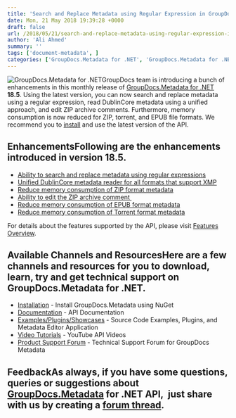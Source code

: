 ```yaml
---
title: 'Search and Replace Metadata using Regular Expression in GroupDocs.Metadata for .NET 18.5'
date: Mon, 21 May 2018 19:39:28 +0000
draft: false
url: /2018/05/21/search-and-replace-metadata-using-regular-expression-in-groupdocs.metadata-for-.net-18.5/
author: 'Ali Ahmed'
summary: ''
tags: ['document-metadata', ]
categories: ['GroupDocs.Metadata for .NET', 'GroupDocs.Metadata for .NET Releases', 'GroupDocs.Metadata Product Family']
---
```


![GroupDocs.Metadata for .NET](http://blog.groupdocs.com/wp-content/uploads/sites/4/2017/06/groupdocs-metadata-net.png "GroupDocs-Metadata-theme-100x100")GroupDocs team is introducing a bunch of enhancements in this monthly release of [GroupDocs.Metadata for .NET](https://products.groupdocs.com/metadata/net) **18.5**. Using the latest version, you can now search and replace metadata using a regular expression, read DublinCore metadata using a unified approach, and edit ZIP archive comments. Furthermore, memory consumption is now reduced for ZIP, torrent, and EPUB file formats. We recommend you to [install](https://www.nuget.org/packages/GroupDocs.Metadata/) and use the latest version of the API.

## EnhancementsFollowing are the enhancements introduced in version **18.5**.

*   [Ability to search and replace metadata using regular expressions](https://docs.groupdocs.com/metadata/net)
*   [Unified DublinCore metadata reader for all formats that support XMP](https://docs.groupdocs.com/metadata/net)
*   [Reduce memory consumption of ZIP format metadata](https://docs.groupdocs.com/display/metadatanet/Working+with+ZIP+Archives#WorkingwithZIPArchives-GettingZIPformatMetadatausingStream)
*   [Ability to edit the ZIP archive comment ](https://docs.groupdocs.com/display/metadatanet/Working+with+ZIP+Archives#WorkingwithZIPArchives-UpdatingUserComment)
*   [Reduce memory consumption of EPUB format metadata](https://docs.groupdocs.com/metadata/net)
*   [Reduce memory consumption of Torrent format metadata](https://docs.groupdocs.com/metadata/net)

For details about the features supported by the API, please visit [Features Overview](https://docs.groupdocs.com/display/metadatanet/Features+Overview).

## Available Channels and ResourcesHere are a few channels and resources for you to download, learn, try and get technical support on GroupDocs.Metadata for .NET.

*   [Installation](https://www.nuget.org/packages/GroupDocs.Metadata/ "GroupDocs.Metadata Nuget Package") - Install GroupDocs.Metadata using NuGet
*   [Documentation](https://docs.groupdocs.com/display/metadatanet/Getting+Started "Metadata API documentation") - API Documentation
*   [Examples/Plugins/Showcases](https://github.com/groupdocs-metadata/GroupDocs.Metadata-for-.NET/tree/master/Examples "How to use Metadata API") - Source Code Examples, Plugins, and Metadata Editor Application
*   [Video Tutorials](https://www.youtube.com/watch?v=hOJ0eOtuWUs&list=PL25CTxMCj5vOw2EECdY7g2z4O2odafxC_ "Metadata API YouTube Tutorials") - YouTube API Videos
*   [Product Support Forum](https://forum.groupdocs.com/c/metadata) - Technical Support Forum for GroupDocs Metadata

## FeedbackAs always, if you have some questions, queries or suggestions about [GroupDocs.Metadata](https://products.groupdocs.com/metadata/net ".NET Metadata API") for .NET API,  just share with us by creating a [forum thread](https://forum.groupdocs.com/c/metadata).




